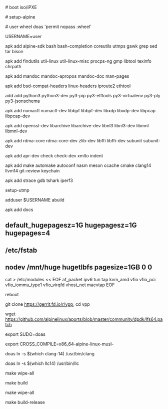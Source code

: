 \# boot iso/iPXE

\# setup-alpine

\# user wheel doas 'permit nopass :wheel'

USERNAME=user

apk add alpine-sdk bash bash-completion coreutils utmps gawk grep sed tar bison

apk add findutils util-linux util-linux-misc procps-ng gmp libtool texinfo chrpath

apk add mandoc mandoc-apropos mandoc-doc man-pages

apk add bsd-compat-headers linux-headers iproute2 ethtool

add add python3 python3-dev py3-pip py3-elftools py3-virtualenv py3-ply py3-jsonschema

apk add numactl numactl-dev libbpf libbpf-dev libxdp libxdp-dev libpcap libpcap-dev

apk add openssl-dev libarchive libarchive-dev libnl3 libnl3-dev libmnl libmnl-dev

apk add rdma-core rdma-core-dev zlib-dev libffi libffi-dev subunit subunit-dev

apk add apr-dev check check-dev xmlto indent 

apk add make automake autoconf nasm meson ccache cmake clang14 llvm14 git-review keychain

apk add strace gdb tshark iperf3

setup-utmp

adduser $USERNAME abuild

apk add docs


## default_hugepagesz=1G hugepagesz=1G hugepages=4
##
## /etc/fstab
## nodev /mnt/huge hugetlbfs pagesize=1GB 0 0

cat > /etc/modules << EOF
af_packet
ipv6
tun
tap
kvm_amd
vfio
vfio_pci
vfio_iommu_type1
vfio_virqfd
vhost_net
macvtap
EOF

reboot

git clone https://gerrit.fd.io/r/vpp; cd vpp

wget https://github.com/alpinelinux/aports/blob/master/community/dpdk/lfs64.patch

export SUDO=doas

export CROSS_COMPILE=x86_64-alpine-linux-musl-

doas ln -s $(which clang-14) /usr/bin/clang

doas ln -s $(which llc14) /usr/bin/llc

make wipe-all

make build

make wipe-all

make build-release
